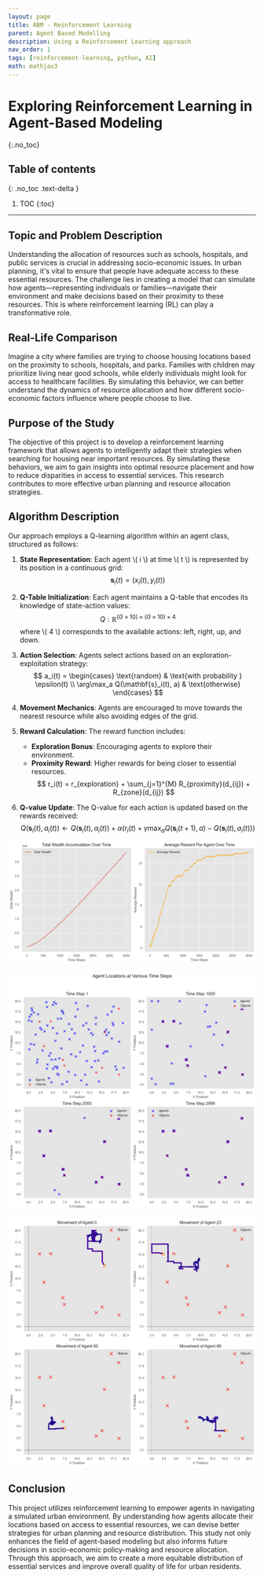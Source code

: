 ```yaml
---
layout: page
title: ABM - Reinforcement Learning
parent: Agent Based Modelling
description: Using a Reinforcement Learning approach
nav_order: 1
tags: [reinforcement-learning, python, AI]
math: mathjax3
---
```


# Exploring Reinforcement Learning in Agent-Based Modeling
{:.no_toc}

## Table of contents
{: .no_toc .text-delta }

1. TOC
{:toc}

---


## Topic and Problem Description

Understanding the allocation of resources such as schools, hospitals, and public services is crucial in addressing socio-economic issues. In urban planning, it's vital to ensure that people have adequate access to these essential resources. The challenge lies in creating a model that can simulate how agents—representing individuals or families—navigate their environment and make decisions based on their proximity to these resources. This is where reinforcement learning (RL) can play a transformative role.

## Real-Life Comparison

Imagine a city where families are trying to choose housing locations based on the proximity to schools, hospitals, and parks. Families with children may prioritize living near good schools, while elderly individuals might look for access to healthcare facilities. By simulating this behavior, we can better understand the dynamics of resource allocation and how different socio-economic factors influence where people choose to live.

## Purpose of the Study

The objective of this project is to develop a reinforcement learning framework that allows agents to intelligently adapt their strategies when searching for housing near important resources. By simulating these behaviors, we aim to gain insights into optimal resource placement and how to reduce disparities in access to essential services. This research contributes to more effective urban planning and resource allocation strategies.

## Algorithm Description

Our approach employs a Q-learning algorithm within an agent class, structured as follows:

1. **State Representation**: Each agent \\( i \\) at time \\( t \\) is represented by its position in a continuous grid:
   $$
   \mathbf{s}_i(t) = (x_i(t), y_i(t))
   $$

2. **Q-Table Initialization**: Each agent maintains a Q-table that encodes its knowledge of state-action values:
   $$
   Q: \mathbb{R}^{(G \times 10) \times (G \times 10) \times 4}
   $$
   where \\( 4 \\) corresponds to the available actions: left, right, up, and down.

3. **Action Selection**: Agents select actions based on an exploration-exploitation strategy:
   $$
   a_i(t) = 
   \begin{cases} 
   \text{random} & \text{with probability } \epsilon(t) \\ 
   \arg\max_a Q(\mathbf{s}_i(t), a) & \text{otherwise}
   \end{cases}
   $$

4. **Movement Mechanics**: Agents are encouraged to move towards the nearest resource while also avoiding edges of the grid.

5. **Reward Calculation**: The reward function includes:
   - **Exploration Bonus**: Encouraging agents to explore their environment.
   - **Proximity Reward**: Higher rewards for being closer to essential resources.
   $$
   r_i(t) = r_{exploration} + \sum_{j=1}^{M} R_{proximity}(d_{ij}) + R_{zone}(d_{ij})
   $$

6. **Q-value Update**: The Q-value for each action is updated based on the rewards received:
   $$
   Q(\mathbf{s}_i(t), a_i(t)) \leftarrow Q(\mathbf{s}_i(t), a_i(t)) + \alpha \left( r_i(t) + \gamma \max_a Q(\mathbf{s}_i(t + 1), a) - Q(\mathbf{s}_i(t), a_i(t)) \right)
   $$


![Wealth accumulation](../plots/agent_wealth.png)

![Location of agents in different time steps](../plots/multiple_agents_location.png)

![Single agent path](../plots/single_agent_location.png)

## Conclusion

This project utilizes reinforcement learning to empower agents in navigating a simulated urban environment. By understanding how agents allocate their locations based on access to essential resources, we can devise better strategies for urban planning and resource distribution. This study not only enhances the field of agent-based modeling but also informs future decisions in socio-economic policy-making and resource allocation. Through this approach, we aim to create a more equitable distribution of essential services and improve overall quality of life for urban residents.